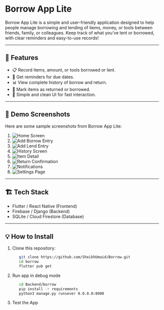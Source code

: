 # Borrow App Lite

Borrow App Lite is a simple and user-friendly application designed to help people manage borrowing and lending of items, money, or tools between friends, family, or colleagues. Keep track of what you’ve lent or borrowed, with clear reminders and easy-to-use records!

---

## 🌟 Features

- 📋 Record items, amount, or tools borrowed or lent.
- 🔔 Get reminders for due dates.
- 📊 View complete history of borrow and return.
- 🔄 Mark items as returned or borrowed.
- 🧾 Simple and clean UI for fast interaction.

---

## 📱 Demo Screenshots

Here are some sample screenshots from Borrow App Lite:

1. ![Home Screen](screenshots/1.png)
2. ![Add Borrow Entry](screenshots/2.png)
3. ![Add Lend Entry](screenshots/3.png)
4. ![History Screen](screenshots/4.png)
5. ![Item Detail](screenshots/5.png)
6. ![Return Confirmation](screenshots/6.png)
7. ![Notifications](screenshots/7.png)
8. ![Settings Page](screenshots/8.png)

---

## 🏗️ Tech Stack

- Flutter / React Native (Frontend)
- Firebase / Django (Backend)
- SQLite / Cloud Firestore (Database)

---

## 💡 How to Install

1. Clone this repository:

   ```bash
      git clone https://github.com/SheikhUmaid/Borrow.git
      cd borrow
      flutter pub get
   ```
2. Run app in debug mode

   ```bash
      cd Backend/borrow
      pip install -r requirements
      python3 manage.py runsever 0.0.0.0:8000
   ```
3. Test the App
   
